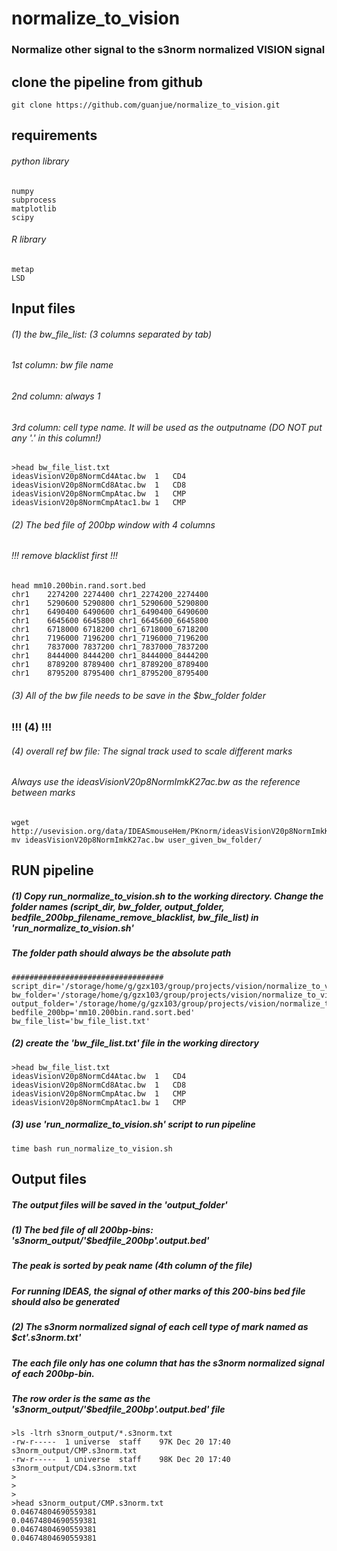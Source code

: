 # normalize_to_vision

### Normalize other signal to the s3norm normalized VISION signal

## clone the pipeline from github
```
git clone https://github.com/guanjue/normalize_to_vision.git
```

## requirements
###### python library
```
numpy
subprocess
matplotlib
scipy
```
###### R library
```
metap
LSD

```


## Input files
###### (1) the bw_file_list: (3 columns separated by tab)
###### 1st column: bw file name
###### 2nd column: always 1
###### 3rd column: cell type name. It will be used as the outputname (DO NOT put any '.' in this column!)
```
>head bw_file_list.txt
ideasVisionV20p8NormCd4Atac.bw	1	CD4
ideasVisionV20p8NormCd8Atac.bw	1	CD8
ideasVisionV20p8NormCmpAtac.bw	1	CMP
ideasVisionV20p8NormCmpAtac1.bw	1	CMP
```

###### (2) The bed file of 200bp window with 4 columns
###### !!! remove blacklist first !!!
```
head mm10.200bin.rand.sort.bed
chr1	2274200	2274400	chr1_2274200_2274400
chr1	5290600	5290800	chr1_5290600_5290800
chr1	6490400	6490600	chr1_6490400_6490600
chr1	6645600	6645800	chr1_6645600_6645800
chr1	6718000	6718200	chr1_6718000_6718200
chr1	7196000	7196200	chr1_7196000_7196200
chr1	7837000	7837200	chr1_7837000_7837200
chr1	8444000	8444200	chr1_8444000_8444200
chr1	8789200	8789400	chr1_8789200_8789400
chr1	8795200	8795400	chr1_8795200_8795400
```

###### (3) All of the bw file needs to be save in the $bw_folder folder

### !!! (4) !!!
###### (4) overall ref bw file: The signal track used to scale different marks
###### Always use the ideasVisionV20p8NormImkK27ac.bw as the reference between marks
```
wget http://usevision.org/data/IDEASmouseHem/PKnorm/ideasVisionV20p8NormImkK27ac.bw 
mv ideasVisionV20p8NormImkK27ac.bw user_given_bw_folder/
```


## RUN pipeline
##### (1) Copy run_normalize_to_vision.sh to the working directory. Change the folder names (script_dir, bw_folder, output_folder, bedfile_200bp_filename_remove_blacklist, bw_file_list) in 'run_normalize_to_vision.sh'
##### The folder path should always be the absolute path
```
##################################
script_dir='/storage/home/g/gzx103/group/projects/vision/normalize_to_vision/src/'
bw_folder='/storage/home/g/gzx103/group/projects/vision/normalize_to_vision/signals/'
output_folder='/storage/home/g/gzx103/group/projects/vision/normalize_to_vision/s3norm_output/'
bedfile_200bp='mm10.200bin.rand.sort.bed'
bw_file_list='bw_file_list.txt'
```

##### (2) create the 'bw_file_list.txt' file in the working directory
```
>head bw_file_list.txt
ideasVisionV20p8NormCd4Atac.bw	1	CD4
ideasVisionV20p8NormCd8Atac.bw	1	CD8
ideasVisionV20p8NormCmpAtac.bw	1	CMP
ideasVisionV20p8NormCmpAtac1.bw	1	CMP
```

##### (3) use 'run_normalize_to_vision.sh' script to run pipeline
```
time bash run_normalize_to_vision.sh
```

## Output files
##### The output files will be saved in the 'output_folder'
##### (1) The bed file of all 200bp-bins: 's3norm_output/'$bedfile_200bp'.output.bed'
##### The peak is sorted by peak name (4th column of the file)
##### For running IDEAS, the signal of other marks of this 200-bins bed file should also be generated

##### (2) The s3norm normalized signal of each cell type of mark named as $ct'.s3norm.txt'
##### The each file only has one column that has the s3norm normalized signal of each 200bp-bin.
##### The row order is the same as the 's3norm_output/'$bedfile_200bp'.output.bed' file
```
>ls -ltrh s3norm_output/*.s3norm.txt
-rw-r-----  1 universe  staff    97K Dec 20 17:40 s3norm_output/CMP.s3norm.txt
-rw-r-----  1 universe  staff    98K Dec 20 17:40 s3norm_output/CD4.s3norm.txt
>
>
>
>head s3norm_output/CMP.s3norm.txt
0.04674804690559381
0.04674804690559381
0.04674804690559381
0.04674804690559381
```







